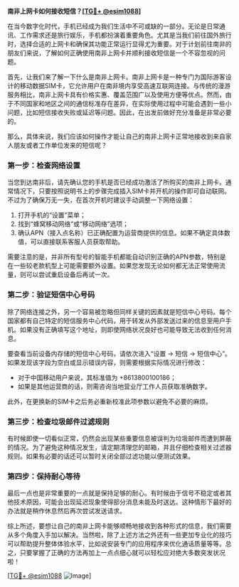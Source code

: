 **南非上网卡如何接收短信？[[TG💪+ @esim1088](https://t.me/s/esim1088)]**

在当今数字化时代，手机已经成为我们生活中不可或缺的一部分。无论是日常通讯、工作需求还是旅行娱乐，手机都扮演着重要角色。尤其是当我们前往国外旅行时，选择合适的上网卡和确保其功能正常运行显得尤为重要。对于计划前往南非的朋友们来说，了解如何正确使用南非上网卡并顺利接收短信是一个不容忽视的问题。

首先，让我们来了解一下什么是南非上网卡。南非上网卡是一种专门为国际游客设计的移动数据SIM卡，它允许用户在南非境内享受高速互联网连接。与传统的漫游服务相比，南非上网卡具有价格实惠、覆盖范围广以及使用方便等优点。然而，由于不同国家和地区之间的通信标准存在差异，在实际使用过程中可能会遇到一些小问题，比如短信接收失败或延迟等问题。因此，在出发前做好充分准备是非常必要的。

那么，具体来说，我们应该如何操作才能让自己的南非上网卡正常地接收到来自家人朋友或者工作单位发来的短信呢？

### 第一步：检查网络设置

当您到达南非后，请先确认您的手机是否已经成功激活了所购买的南非上网卡。通常情况下，只要按照说明书上的步骤完成插入SIM卡并开机的操作即可自动联网。不过为了确保万无一失，在首次开机时建议手动调整一下网络设置：

1. 打开手机的“设置”菜单；
2. 找到“蜂窝移动网络”或“移动网络”选项；
3. 确认APN（接入点名称）已正确配置为运营商提供的信息。如果不确定具体数值，可以直接联系客服人员获取帮助。

需要注意的是，并非所有型号的智能手机都能自动识别正确的APN参数，特别是在一些较老款机型上可能需要额外设置。如果您发现无论如何都无法正常使用流量，则可以尝试重启设备后再试一次。

### 第二步：验证短信中心号码

除了网络连接之外，另一个容易被忽略但同样关键的因素就是短信中心号码。每个国家都有自己特定的短信服务中心代码，用于转发从外部发送过来的信息至用户手机。如果没有正确填写这个地址，则即使网络状况良好也可能导致无法收到任何消息。

要查看当前设备内存储的短信中心号码，请依次进入“设置 -> 短信 -> 短信中心”。如果发现该字段为空白或显示错误内容，则需要根据实际情况进行修改：

- 对于中国移动用户来说，其标准值为 +8613800100186；
- 如果是其他运营商的话，则需咨询当地营业厅工作人员获取准确数字。

此外，在更换新的SIM卡之后务必重新校准此项参数以避免不必要的麻烦。

### 第三步：检查垃圾邮件过滤规则

有时候即使一切看似正常，仍然会出现某些重要信息被误判为垃圾邮件而遭到屏蔽的情况。为了避免这种情况发生，请定期清理您的邮箱，并且仔细检查相关过滤器规则。如果有必要的话还可以暂时关闭全部过滤功能以便测试效果。

### 第四步：保持耐心等待

最后一点也是非常重要的一点就是保持足够的耐心。有时候由于信号不稳定或者其他技术原因，可能会出现延迟现象使得部分消息未能及时送达。这种情形下最好的办法就是稍作休息然后再次尝试发送请求。

综上所述，要想让自己的南非上网卡能够顺畅地接收到各种形式的信息，我们需要从多个角度入手加以解决。当然啦，除了上述方法之外还有一些更加专业化的技巧可以帮助提升整体体验水平，比如说安装专门的应用程序来优化通话质量等等。总之，只要掌握了正确的方法再加上一点点细心就可以轻松应对绝大多数突发状况啦！

[[TG💪+ @esim1088](https://t.me/s/esim1088) ![Image](https://i.postimg.cc/4NQfJmqS/Snipaste-2025-05-13-00-14-12.png)]